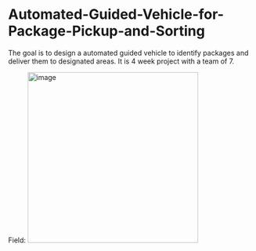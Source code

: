 # Automated-Guided-Vehicle-for-Package-Pickup-and-Sorting

The goal is to design a automated guided vehicle to identify packages and deliver them to designated areas. It is 4 week project with a team of 7.

Field:
<img width="348" alt="image" src="https://github.com/IsaacLam609/Automated-Guided-Vehicle-for-Package-Pickup-and-Sorting/assets/153698025/553e214b-95cd-4805-9df0-ff80c258c8b7">


